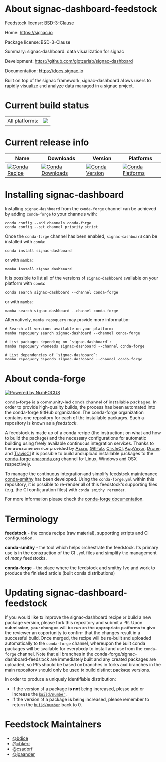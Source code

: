About signac-dashboard-feedstock
================================

Feedstock license: [BSD-3-Clause](https://github.com/conda-forge/signac-dashboard-feedstock/blob/main/LICENSE.txt)

Home: https://signac.io

Package license: BSD-3-Clause

Summary: signac-dashboard: data visualization for signac

Development: https://github.com/glotzerlab/signac-dashboard

Documentation: https://docs.signac.io

Built on top of the signac framework, signac-dashboard allows
users to rapidly visualize and analyze data managed in a signac
project.


Current build status
====================


<table><tr><td>All platforms:</td>
    <td>
      <a href="https://dev.azure.com/conda-forge/feedstock-builds/_build/latest?definitionId=1908&branchName=main">
        <img src="https://dev.azure.com/conda-forge/feedstock-builds/_apis/build/status/signac-dashboard-feedstock?branchName=main">
      </a>
    </td>
  </tr>
</table>

Current release info
====================

| Name | Downloads | Version | Platforms |
| --- | --- | --- | --- |
| [![Conda Recipe](https://img.shields.io/badge/recipe-signac--dashboard-green.svg)](https://anaconda.org/conda-forge/signac-dashboard) | [![Conda Downloads](https://img.shields.io/conda/dn/conda-forge/signac-dashboard.svg)](https://anaconda.org/conda-forge/signac-dashboard) | [![Conda Version](https://img.shields.io/conda/vn/conda-forge/signac-dashboard.svg)](https://anaconda.org/conda-forge/signac-dashboard) | [![Conda Platforms](https://img.shields.io/conda/pn/conda-forge/signac-dashboard.svg)](https://anaconda.org/conda-forge/signac-dashboard) |

Installing signac-dashboard
===========================

Installing `signac-dashboard` from the `conda-forge` channel can be achieved by adding `conda-forge` to your channels with:

```
conda config --add channels conda-forge
conda config --set channel_priority strict
```

Once the `conda-forge` channel has been enabled, `signac-dashboard` can be installed with `conda`:

```
conda install signac-dashboard
```

or with `mamba`:

```
mamba install signac-dashboard
```

It is possible to list all of the versions of `signac-dashboard` available on your platform with `conda`:

```
conda search signac-dashboard --channel conda-forge
```

or with `mamba`:

```
mamba search signac-dashboard --channel conda-forge
```

Alternatively, `mamba repoquery` may provide more information:

```
# Search all versions available on your platform:
mamba repoquery search signac-dashboard --channel conda-forge

# List packages depending on `signac-dashboard`:
mamba repoquery whoneeds signac-dashboard --channel conda-forge

# List dependencies of `signac-dashboard`:
mamba repoquery depends signac-dashboard --channel conda-forge
```


About conda-forge
=================

[![Powered by
NumFOCUS](https://img.shields.io/badge/powered%20by-NumFOCUS-orange.svg?style=flat&colorA=E1523D&colorB=007D8A)](https://numfocus.org)

conda-forge is a community-led conda channel of installable packages.
In order to provide high-quality builds, the process has been automated into the
conda-forge GitHub organization. The conda-forge organization contains one repository
for each of the installable packages. Such a repository is known as a *feedstock*.

A feedstock is made up of a conda recipe (the instructions on what and how to build
the package) and the necessary configurations for automatic building using freely
available continuous integration services. Thanks to the awesome service provided by
[Azure](https://azure.microsoft.com/en-us/services/devops/), [GitHub](https://github.com/),
[CircleCI](https://circleci.com/), [AppVeyor](https://www.appveyor.com/),
[Drone](https://cloud.drone.io/welcome), and [TravisCI](https://travis-ci.com/)
it is possible to build and upload installable packages to the
[conda-forge](https://anaconda.org/conda-forge) [anaconda.org](https://anaconda.org/)
channel for Linux, Windows and OSX respectively.

To manage the continuous integration and simplify feedstock maintenance
[conda-smithy](https://github.com/conda-forge/conda-smithy) has been developed.
Using the ``conda-forge.yml`` within this repository, it is possible to re-render all of
this feedstock's supporting files (e.g. the CI configuration files) with ``conda smithy rerender``.

For more information please check the [conda-forge documentation](https://conda-forge.org/docs/).

Terminology
===========

**feedstock** - the conda recipe (raw material), supporting scripts and CI configuration.

**conda-smithy** - the tool which helps orchestrate the feedstock.
                   Its primary use is in the construction of the CI ``.yml`` files
                   and simplify the management of *many* feedstocks.

**conda-forge** - the place where the feedstock and smithy live and work to
                  produce the finished article (built conda distributions)


Updating signac-dashboard-feedstock
===================================

If you would like to improve the signac-dashboard recipe or build a new
package version, please fork this repository and submit a PR. Upon submission,
your changes will be run on the appropriate platforms to give the reviewer an
opportunity to confirm that the changes result in a successful build. Once
merged, the recipe will be re-built and uploaded automatically to the
`conda-forge` channel, whereupon the built conda packages will be available for
everybody to install and use from the `conda-forge` channel.
Note that all branches in the conda-forge/signac-dashboard-feedstock are
immediately built and any created packages are uploaded, so PRs should be based
on branches in forks and branches in the main repository should only be used to
build distinct package versions.

In order to produce a uniquely identifiable distribution:
 * If the version of a package **is not** being increased, please add or increase
   the [``build/number``](https://docs.conda.io/projects/conda-build/en/latest/resources/define-metadata.html#build-number-and-string).
 * If the version of a package **is** being increased, please remember to return
   the [``build/number``](https://docs.conda.io/projects/conda-build/en/latest/resources/define-metadata.html#build-number-and-string)
   back to 0.

Feedstock Maintainers
=====================

* [@bdice](https://github.com/bdice/)
* [@cbkerr](https://github.com/cbkerr/)
* [@csadorf](https://github.com/csadorf/)
* [@joaander](https://github.com/joaander/)

